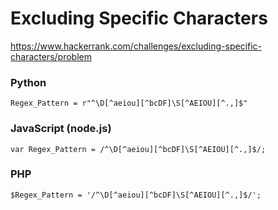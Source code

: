# Excluding Specific Characters

https://www.hackerrank.com/challenges/excluding-specific-characters/problem

### Python

    Regex_Pattern = r"^\D[^aeiou][^bcDF]\S[^AEIOU][^.,]$"

### JavaScript (node.js)

    var Regex_Pattern = /^\D[^aeiou][^bcDF]\S[^AEIOU][^.,]$/;

### PHP

    $Regex_Pattern = '/^\D[^aeiou][^bcDF]\S[^AEIOU][^.,]$/';
